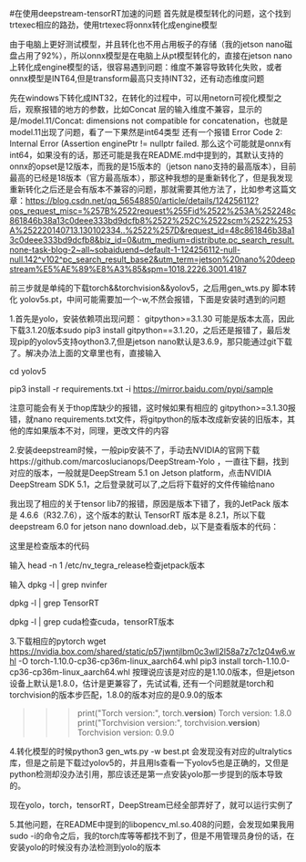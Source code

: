 #在使用deepstream-tensorRT加速的问题
首先就是模型转化的问题，这个找到trtexec相应的路劲，使用trtexec将onnx转化成engine模型

由于电脑上更好测试模型，并且转化也不用占用板子的存储（我的jetson nano磁盘占用了92%），所以onnx模型是在电脑上从pt模型转化的，直接在jetson nano上转化成engine模型的话，很容易遇到问题：维度不兼容导致转化失败，或者onnx模型是INT64,但是transform最高只支持INT32，还有动态维度问题

先在windows下转化成INT32，在转化的过程中，可以用netorn可视化模型之后，观察报错的地方的参数，比如Concat 层的输入维度不兼容，显示的是/model.11/Concat: dimensions not compatible for concatenation，也就是model.11出现了问题，看了一下果然是int64类型
还有一个报错 Error Code 2: Internal Error (Assertion enginePtr != nullptr failed. 那么这个可能就是onnx有int64，如果没有的话，那还可能是我在README.md中提到的，其默认支持的onnx的opset是12版本，而我的是15版本的（jetson nano支持的最高版本），目前最高的已经是18版本（官方最高版本），那这种我想的是重新转化了，但是我发现重新转化之后还是会有版本不兼容的问题，那就需要其他方法了，比如参考这篇文章：https://blog.csdn.net/qq_56548850/article/details/124256112?ops_request_misc=%257B%2522request%255Fid%2522%253A%252248c861846b38a13c0deee333bd9dcfb8%2522%252C%2522scm%2522%253A%252220140713.130102334..%2522%257D&request_id=48c861846b38a13c0deee333bd9dcfb8&biz_id=0&utm_medium=distribute.pc_search_result.none-task-blog-2~all~sobaiduend~default-1-124256112-null-null.142^v102^pc_search_result_base2&utm_term=jetson%20nano%20deepstream%E5%AE%89%E8%A3%85&spm=1018.2226.3001.4187 

前三步就是单纯的下载torch&&torchvision&&yolov5，之后用gen_wts.py 脚本转化 yolov5s.pt，中间可能需要加一个-w,不然会报错，下面是安装时遇到的问题

1.首先是yolo，安装依赖项出现问题： gitpython>=3.1.30 可能是版本太高，因此下载3.1.20版本sudo pip3 install gitpython==3.1.20，之后还是报错了，最后发现pip的yolov5支持oython3.7,但是jetson nano默认是3.6.9，那只能通过git下载了。解决办法上面的文章里也有，直接输入

cd yolov5

pip3 install -r requirements.txt -i https://mirror.baidu.com/pypi/sample

注意可能会有关于thop库缺少的报错，这时候如果有相应的 gitpython>=3.1.30报错，就nano requirements.txt文件，将gitpython的版本改成新安装的旧版本，其他的库如果版本不对，同理，更改文件的内容

2.安装deepstream时候，一般pip安装不了，手动去NVIDIA的官网下载https://github.com/marcoslucianops/DeepStream-Yolo
，一直往下翻，找到对应的版本，一般就是DeepStream 5.1 on Jetson platform，点击NVIDIA DeepStream SDK 5.1，之后登录就可以了,之后将下载好的文件传输给nano

我出现了相应的关于tensor lib7的报错，原因是版本下错了，我的JetPack 版本是 4.6.6（R32.7.6），这个版本的默认 TensorRT 版本是 8.2.1，所以下载deepstream 6.0 for jetson nano download.deb，以下是查看版本的代码：

这里是检查版本的代码

输入 
head -n 1 /etc/nv_tegra_release检查jetpack版本

输入
dpkg -l | grep nvinfer

dpkg -l | grep TensorRT

dpkg -l | grep cuda检查cuda，tensorRT版本

3.下载相应的pytorch  wget https://nvidia.box.com/shared/static/p57jwntjlbm0c3wll2l58a7z7c1z04w6.whl -O torch-1.10.0-cp36-cp36m-linux_aarch64.whl
pip3 install torch-1.10.0-cp36-cp36m-linux_aarch64.whl   按理说应该是对应的是1.10.0版本，但是jetson设备上默认是1.8.0，估计是更兼容了，先试试看,
还有一个问题就是torch和torchvision的版本步匹配，1.8.0的版本对应的是0.9.0的版本
>>> print("Torch version:", torch.__version__)
Torch version: 1.8.0
>>> print("Torchvision version:", torchvision.__version__)
Torchvision version: 0.9.0

4.转化模型的时候python3 gen_wts.py -w best.pt 会发现没有对应的ultralytics库，但是之前是下载过yolov5的，并且用ls查看一下yolov5也是正确的，又但是python检测却没办法引用，那应该还是第一点安装yolo那一步提到的版本导致的。

现在yolo，torch，tensorRT，DeepStream已经全部弄好了，就可以运行实例了

5.其他问题，在README中提到的libopencv_ml.so.408的问题，会发现如果我用sudo -i的命令之后，我的torch库等等都找不到了，但是不用管理员身份的话，在安装yolo的时候没有办法检测到yolo的版本





